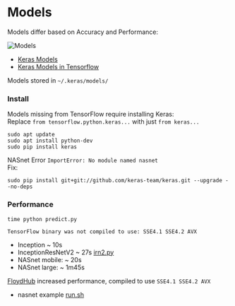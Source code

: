 # Models

Models differ based on Accuracy and Performance:

![Models](https://github.com/EN10/KerasInception/raw/master/images/Models.jpg)

* [Keras Models](https://keras.io/applications)   
* [Keras Models in Tensorflow](https://www.tensorflow.org/api_docs/python/tf/keras/applications)

Models stored in `~/.keras/models/`

### Install

Models missing from TensorFlow require installing Keras:   
Replace `from tensorflow.python.keras...` with just `from keras...`

    sudo apt update 
    sudo apt install python-dev 
    sudo pip install keras

NASnet Error `ImportError: No module named nasnet`   
Fix:

    sudo pip install git+git://github.com/keras-team/keras.git --upgrade --no-deps

### Performance

    time python predict.py

`TensorFlow binary was not compiled to use: SSE4.1 SSE4.2 AVX`

* Inception ~ 10s
* InceptionResNetV2 ~ 27s   [irn2.py](https://github.com/EN10/KerasInception/blob/master/irn2.py)
* NASnet mobile: ~   20s
* NASnet large:  ~   1m45s

[FloydHub](https://github.com/EN10/FloydHub) increased performance, compiled to use `SSE4.1 SSE4.2 AVX`

* nasnet example [run.sh](https://github.com/EN10/KerasInception/blob/master/models/run.sh)